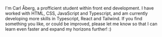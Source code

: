 I'm Carl Åberg, a profficient student within front end development. 
I have worked with HTML, CSS, JavaScript and Typescript, and am currently developing more skills in Typescript, React and Tailwind. 
If you find something you like, or could be improved, please let me know so that I can learn even faster and expand my horizons further! :) 

